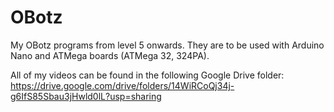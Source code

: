 # OBotz
My OBotz programs from level 5 onwards. They are to be used with Arduino Nano and ATMega boards (ATMega 32, 324PA).


All of my videos can be found in the following Google Drive folder:
https://drive.google.com/drive/folders/14WiRCoQj34j-g6IfS85Sbau3jHwld0lL?usp=sharing
